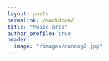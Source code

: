 ```yaml
---
layout: posts
permalink: /markdown/
title: "Music-arts"
author_profile: true
header:
  image: "/images/danang2.jpg"
---
```


